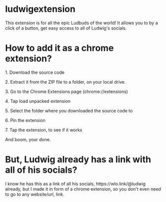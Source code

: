 # ludwigextension

This extension is for all the epic Ludbuds of the world! It allows you to by a click of a button, get easy access to all of Ludwig's socials. 

<h1> How to add it as a chrome extension?</h1>
<p> 1. Download the source code </p>
<p> 2. Extract it from the ZIP file to a folder, on your local drive.</p>
<p> 3. Go to the Chrome Extensions page (chrome://extensions)</p>
<p> 4. Tap load unpacked extension</p>
<p> 5. Select the folder where you downloaded the source code to</p>
<p> 6. Pin the extension</p>
<p> 7. Tap the extension, to see if it works</p>

<p>And boom, your done.</p>

<h1> But, Ludwig already has a link with all of his socials? </h1>
<p> I know he has this as a link of all his socials, https://wlo.link/@ludwig already, but I made it in form of a chrome extension, so you don't even need to go to any website/url, link. </p>
